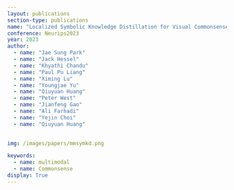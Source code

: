 ```yaml
---
layout: publications
section-type: publications
name: "Localized Symbolic Knowledge Distillation for Visual Commonsense Models"
conference: Neurips2023
year: 2023
author:
  - name: "Jae Sung Park"
  - name: "Jack Hessel"
  - name: "Khyathi Chandu"
  - name: "Paul Pu Liang"
  - name: "Ximing Lu"
  - name: "Youngjae Yu"
  - name: "Qiuyuan Huang"
  - name: "Peter West"
  - name: "Jianfeng Gao"
  - name: "Ali Farhadi"
  - name: "Yejin Choi"
  - name: "Qiuyuan Huang"
  

img: /images/papers/mmsymkd.png

keywords:
  - name: multimodal
  - name: Commonsense
display: True
---
```


